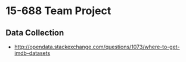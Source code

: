 # 15-688 Team Project

## Data Collection
* http://opendata.stackexchange.com/questions/1073/where-to-get-imdb-datasets

